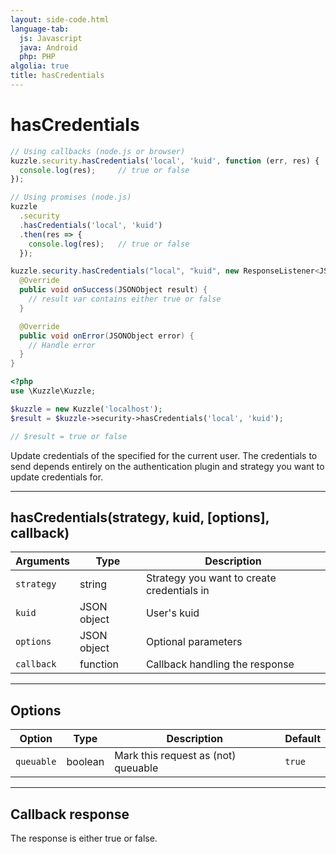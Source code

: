 ```yaml
---
layout: side-code.html
language-tab:
  js: Javascript
  java: Android
  php: PHP
algolia: true
title: hasCredentials
---
```


# hasCredentials

```js
// Using callbacks (node.js or browser)
kuzzle.security.hasCredentials('local', 'kuid', function (err, res) {
  console.log(res);     // true or false
});

// Using promises (node.js)
kuzzle
  .security
  .hasCredentials('local', 'kuid')
  .then(res => {
    console.log(res);   // true or false
  });
```

```java
kuzzle.security.hasCredentials("local", "kuid", new ResponseListener<JSONObject>() {
  @Override
  public void onSuccess(JSONObject result) {
    // result var contains either true or false
  }

  @Override
  public void onError(JSONObject error) {
    // Handle error
  }
}
```

```php
<?php
use \Kuzzle\Kuzzle;

$kuzzle = new Kuzzle('localhost');
$result = $kuzzle->security->hasCredentials('local', 'kuid');

// $result = true or false
```

Update credentials of the specified <strategy> for the current user. The credentials to send depends entirely on the authentication plugin and strategy you want to update credentials for.

---

## hasCredentials(strategy, kuid, [options], callback)

| Arguments | Type | Description
|-----------|------|------------
| `strategy` | string | Strategy you want to create credentials in
| `kuid` | JSON object | User's kuid
| `options` | JSON object | Optional parameters
| `callback`| function | Callback handling the response

---

## Options

| Option | Type | Description | Default
|--------|------|-------------|---------
| `queuable` | boolean | Mark this request as (not) queuable | `true`

---

## Callback response

The response is either true or false.
